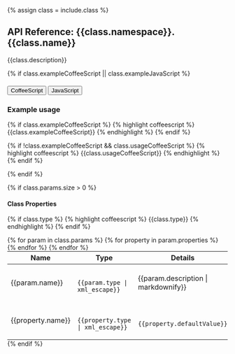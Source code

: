 {% assign class = include.class %}
## API Reference: {{class.namespace}}.{{class.name}}

{{class.description}}

{% if class.exampleCoffeeScript || class.exampleJavaScript %}

<div class="clearfix">
  <div class="btn-group btn-group-xs pull-right" role="group" style="margin-top: 20px;">
    <button type="button" data-role="type-switch" data-type="coffee" class="btn btn-primary active">CoffeeScript</button>
    <button type="button" data-role="type-switch" data-type="js" class="btn btn-default">JavaScript</button>
  </div>
  <h3>Example usage</h3>
</div>

<div data-role="example-code" data-type="coffee">

{% if class.exampleCoffeeScript %}
{% highlight coffeescript %}
{{class.exampleCoffeeScript}}
{% endhighlight %}
{% endif %}

{% if !class.exampleCoffeeScript && class.usageCoffeeScript %}
{% highlight coffeescript %}
{{class.usageCoffeeScript}}
{% endhighlight %}
{% endif %}

</div>
<div data-role="example-code" data-type="js" style="display: none;">

{% if class.exampleJavaScript %}
{% highlight javascript %}
{{class.exampleJavaScript}}
{% endhighlight %}
{% endif %}

{% if !class.exampleJavaScript && class.usageJavaScript %}
{% highlight javascript %}
{{class.usageJavaScript}}
{% endhighlight %}
{% endif %}

</div>

{% endif %}

{% if class.params.size > 0 %}
#### Class Properties
{% if class.type %}
{% highlight coffeescript %}
{{class.type}}
{% endhighlight %}
{% endif %}
<table class="table" style="margin:0;">
  <thead>
    <tr>
      <th>Name</th>
      <th>Type</th>
      <th>Details</th>
    </tr>
  </thead>
  <tbody>
  {% for param in class.params %}
  <tr>
    <td>{{param.name}}</td>
    <td class="highlight">
      <code class="language-coffeescript" data-lang="coffeescript">
      {{param.type | xml_escape}}
      </code>
    </td>
    <td>{{param.description | markdownify}}</td>
  </tr>
    {% for property in param.properties %}
      <tr>
        <td class="property">{{property.name}}</td>
        <td class="highlight">
          <code class="language-coffeescript" data-lang="coffeescript">
          {{property.type | xml_escape}}
          </code>
        </td>
        <td class="highlight">
          <code class="language-coffeescript" data-lang="coffeescript">
          {{property.defaultValue}}
          </code>
        </td>
        <td>{{property.description | markdownify}}</td>
      </tr>
    {% endfor %}
  {% endfor %}
</table>
{% endif %}
